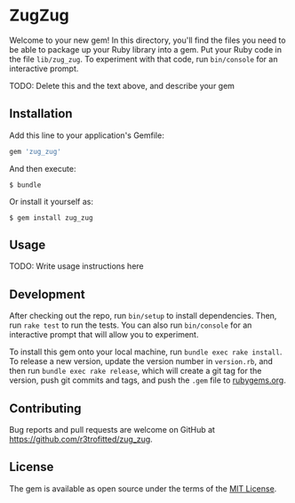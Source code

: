 # ZugZug

Welcome to your new gem! In this directory, you'll find the files you need to be able to package up your Ruby library into a gem. Put your Ruby code in the file `lib/zug_zug`. To experiment with that code, run `bin/console` for an interactive prompt.

TODO: Delete this and the text above, and describe your gem

## Installation

Add this line to your application's Gemfile:

```ruby
gem 'zug_zug'
```

And then execute:

    $ bundle

Or install it yourself as:

    $ gem install zug_zug

## Usage

TODO: Write usage instructions here

## Development

After checking out the repo, run `bin/setup` to install dependencies. Then, run `rake test` to run the tests. You can also run `bin/console` for an interactive prompt that will allow you to experiment.

To install this gem onto your local machine, run `bundle exec rake install`. To release a new version, update the version number in `version.rb`, and then run `bundle exec rake release`, which will create a git tag for the version, push git commits and tags, and push the `.gem` file to [rubygems.org](https://rubygems.org).

## Contributing

Bug reports and pull requests are welcome on GitHub at https://github.com/r3trofitted/zug_zug.

## License

The gem is available as open source under the terms of the [MIT License](https://opensource.org/licenses/MIT).
